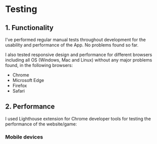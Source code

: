 # Testing

## 1. Functionality
I've performed regular manual tests throughout development for the usability and performance of the App. No problems found so far.

I also tested responsive design and performance for different browsers including all OS (Windows, Mac and Linux) without any major problems found, in the following browsers:
- Chrome
- Microsoft Edge
- Firefox
- Safari

## 2. Performance
I used Lighthouse extension for Chrome developer tools for testing the performance of the website/game:

### Mobile devices